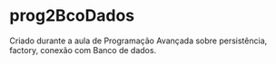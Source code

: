 # prog2BcoDados
Criado durante a aula de Programação Avançada sobre persistência, factory, conexão com Banco de dados.

